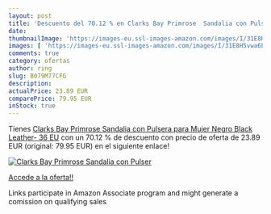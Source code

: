 ```yaml
---
layout: post
title: 'Descuento del 70.12 % en Clarks Bay Primrose  Sandalia con Pulser'
date: 
thumbnailImage: 'https://images-eu.ssl-images-amazon.com/images/I/31E8H5vwa6L._SL200_.jpg'
images: [ 'https://images-eu.ssl-images-amazon.com/images/I/31E8H5vwa6L._SL200_.jpg' ]
comments: true
category: ofertas
author: ring
slug: B079M77CFG
description:
actualPrice: 23.89 EUR
comparePrice: 79.95 EUR
inStock: true
---
```


Tienes [Clarks Bay Primrose  Sandalia con Pulsera para Mujer  Negro  Black Leather-   36 EU](https://www.amazon.es/dp/B079M77CFG/?tag=tolees-21) con un 70.12 % de descuento con precio de oferta de 23.89 EUR (original: 79.95 EUR) en el siguiente enlace!

[![Clarks Bay Primrose  Sandalia con Pulser](https://images-eu.ssl-images-amazon.com/images/I/31E8H5vwa6L._SL200_.jpg)](https://www.amazon.es/dp/B079M77CFG/?tag=tolees-21)

[Accede a la oferta!!](https://www.amazon.es/dp/B079M77CFG/?tag=tolees-21)

Links participate in Amazon Associate program and might generate a comission on qualifying sales


